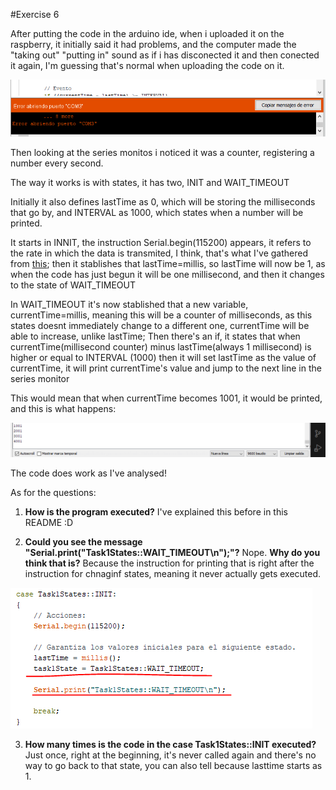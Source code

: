 #Exercise 6

After putting the code in the arduino ide, when i uploaded it on the raspberry, it initially said it had problems, and the computer made the "taking out" "putting in" sound as if i has disconected it and then conected it again, I'm guessing that's normal when uploading the code on it.

![alt text](image.png)

Then looking at the series monitos i noticed it was a counter, registering a number every second.

The way it works is with states, it has two, INIT and WAIT_TIMEOUT

Initially it also defines lastTime as 0, which will be storing the milliseconds that go by, and INTERVAL as 1000, which states when a number will be printed.

It starts in INNIT, the instruction Serial.begin(115200) appears, it refers to the rate in which the data is transmited, I think, that's what I've gathered from [this](https://www.arduino.cc/reference/es/language/functions/communication/serial/begin/); then it stablishes that lastTime=millis, so lastTime will now be 1, as when the code has just begun it will be one millisecond, and then it changes to the state of WAIT_TIMEOUT

In WAIT_TIMEOUT it's now stablished that a new variable, currentTime=millis, meaning this will be a counter of milliseconds, as this states doesnt immediately change to a different one, currentTime will be able to increase, unlike lastTime; Then there's an if, it states that when currentTime(millisecond counter) minus lastTime(always 1 millisecond) is higher or equal to INTERVAL (1000) then it will set lastTime as the value of currentTime, it will print currentTime's value and jump to the next line in the series monitor

This would mean that when currentTime becomes 1001, it would be printed, and this is what happens:

![alt text](image-1.png)


The code does work as I've analysed!

As for the questions:

1. **How is the program executed?**  I've explained this before in this README :D

2. **Could you see the message "Serial.print("Task1States::WAIT_TIMEOUT\n");"?** Nope. **Why do you think that is?** Because the instruction for printing that is right after the instruction for chnaginf states, meaning it never actually gets executed.

![alt text](image-2.png)

3. **How many times is the code in the case Task1States::INIT executed?** Just once, right at the beginning, it's never called again and there's no way to go back to that state, you can also tell because lasttime starts as 1.
